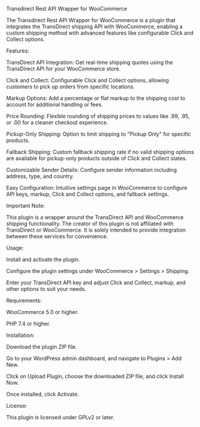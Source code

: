 Transdirect Rest API Wrapper for WooCommerce

The Transdirect Rest API Wrapper for WooCommerce is a plugin that integrates the TransDirect shipping API with WooCommerce, enabling a custom shipping method with advanced features like configurable Click and Collect options.

Features:

TransDirect API Integration: Get real-time shipping quotes using the TransDirect API for your WooCommerce store.

Click and Collect: Configurable Click and Collect options, allowing customers to pick up orders from specific locations.

Markup Options: Add a percentage or flat markup to the shipping cost to account for additional handling or fees.

Price Rounding: Flexible rounding of shipping prices to values like .99, .95, or .00 for a cleaner checkout experience.

Pickup-Only Shipping: Option to limit shipping to "Pickup Only" for specific products.

Fallback Shipping: Custom fallback shipping rate if no valid shipping options are available for pickup-only products outside of Click and Collect states.

Customizable Sender Details: Configure sender information including address, type, and country.

Easy Configuration: Intuitive settings page in WooCommerce to configure API keys, markup, Click and Collect options, and fallback settings.

Important Note:

This plugin is a wrapper around the TransDirect API and WooCommerce shipping functionality. The creator of this plugin is not affiliated with TransDirect or WooCommerce. It is solely intended to provide integration between these services for convenience.

Usage:

Install and activate the plugin.

Configure the plugin settings under WooCommerce > Settings > Shipping.

Enter your TransDirect API key and adjust Click and Collect, markup, and other options to suit your needs.

Requirements:

WooCommerce 5.0 or higher.

PHP 7.4 or higher.

Installation:

Download the plugin ZIP file.

Go to your WordPress admin dashboard, and navigate to Plugins > Add New.

Click on Upload Plugin, choose the downloaded ZIP file, and click Install Now.

Once installed, click Activate.

License:

This plugin is licensed under GPLv2 or later.
